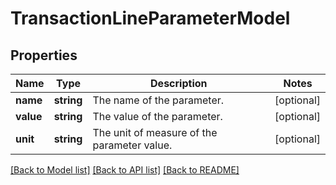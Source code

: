 # TransactionLineParameterModel

## Properties
Name | Type | Description | Notes
------------ | ------------- | ------------- | -------------
**name** | **string** | The name of the parameter. | [optional] 
**value** | **string** | The value of the parameter. | [optional] 
**unit** | **string** | The unit of measure of the parameter value. | [optional] 

[[Back to Model list]](../README.md#documentation-for-models) [[Back to API list]](../README.md#documentation-for-api-endpoints) [[Back to README]](../README.md)


